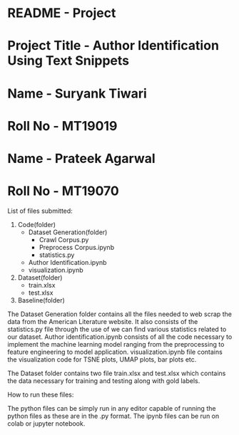# README - Project 
# Project Title - Author Identification Using Text Snippets

# Name - Suryank Tiwari
# Roll No - MT19019

# Name - Prateek Agarwal
# Roll No - MT19070


List of files submitted:

1. Code(folder)
	-	Dataset Generation(folder)
		*	Crawl Corpus.py
		*	Preprocess Corpus.ipynb
		*	statistics.py
	-	Author Identification.ipynb
	-	visualization.ipynb
2. Dataset(folder)
	-	train.xlsx
	-	test.xlsx
3. Baseline(folder)

The Dataset Generation folder contains all the files needed to web scrap the data from the American Literature website. It also consists of the statistics.py file through the use of we can find various statistics related to our dataset.
Author identification.ipynb consists of all the code necessary to implement the machine learning model ranging from the preprocessing to feature engineering to model application.
visualization.ipynb file contains the visualization code for TSNE plots, UMAP plots, bar plots etc.

The Dataset folder contains two file train.xlsx and test.xlsx which contains the data necessary for training and testing along with gold labels.

How to run these files:

The python files can be simply run in any editor capable of running the python files as these are in the .py format.
The ipynb files can be run on colab or jupyter notebook.
